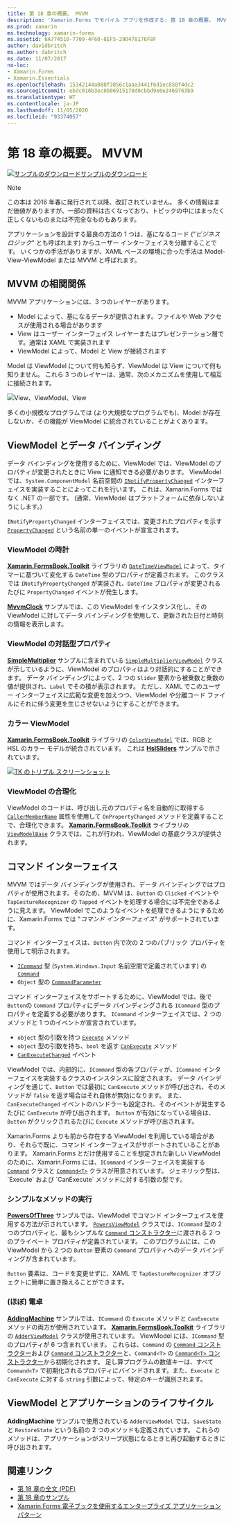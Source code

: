 ```yaml
---
title: 第 18 章の概要。 MVVM
description: 'Xamarin.Forms でモバイル アプリを作成する: 第 18 章の概要。 MVVM'
ms.prod: xamarin
ms.technology: xamarin-forms
ms.assetid: 6A774510-7709-4F60-8EF5-29D478176F8F
author: davidbritch
ms.author: dabritch
ms.date: 11/07/2017
no-loc:
- Xamarin.Forms
- Xamarin.Essentials
ms.openlocfilehash: 15342144a080f3056c1aaa3441f6d1ec850f4dc2
ms.sourcegitcommit: ebdc016b3ec0b06915170d0cbbd9e0e2469763b9
ms.translationtype: HT
ms.contentlocale: ja-JP
ms.lasthandoff: 11/05/2020
ms.locfileid: "93374057"
---
```

# <a name="summary-of-chapter-18-mvvm"></a>第 18 章の概要。 MVVM

[![サンプルのダウンロード](~/media/shared/download.png)サンプルのダウンロード](https://github.com/xamarin/xamarin-forms-book-samples/tree/master/Chapter18)

> [!NOTE]
> この本は 2016 年春に発行されて以降、改訂されていません。 多くの情報はまだ価値がありますが、一部の資料は古くなっており、トピックの中にはまったく正しくないものまたは不完全なものもあります。

アプリケーションを設計する最良の方法の 1 つは、基になるコード ("*ビジネス ロジック*" とも呼ばれます) からユーザー インターフェイスを分離することです。 いくつかの手法がありますが、XAML ベースの環境に合った手法は Model-View-ViewModel または MVVM と呼ばれます。

## <a name="mvvm-interrelationships"></a>MVVM の相関関係

MVVM アプリケーションには、3 つのレイヤーがあります。

- Model によって、基になるデータが提供されます。ファイルや Web アクセスが使用される場合があります
- View はユーザー インターフェイス レイヤーまたはプレゼンテーション層です。通常は XAML で実装されます
- ViewModel によって、Model と View が接続されます

Model は ViewModel について何も知らず、ViewModel は View について何も知りません。 これら 3 つのレイヤーは、通常、次のメカニズムを使用して相互に接続されます。

![View、ViewModel、View](images/ch18fg03.png "MVVM")

多くの小規模なプログラムでは (より大規模なプログラムでも)、Model が存在しないか、その機能が ViewModel に統合されていることがよくあります。

## <a name="viewmodels-and-data-binding"></a>ViewModel とデータ バインディング

データ バインディングを使用するために、ViewModel では、ViewModel のプロパティが変更されたときに View に通知できる必要があります。 ViewModel では、`System.ComponentModel` 名前空間の [`INotifyPropertyChanged`](xref:System.ComponentModel.INotifyPropertyChanged) インターフェイスを実装することによってこれを行います。 これは、Xamarin.Forms ではなく .NET の一部です。 (通常、ViewModel はプラットフォームに依存しないようにします。)

`INotifyPropertyChanged` インターフェイスでは、変更されたプロパティを示す [`PropertyChanged`](xref:System.ComponentModel.INotifyPropertyChanged) という名前の単一のイベントが宣言されます。

### <a name="a-viewmodel-clock"></a>ViewModel の時計

[ **Xamarin.FormsBook.Toolkit**](https://github.com/xamarin/xamarin-forms-book-samples/tree/master/Libraries/Xamarin.FormsBook.Toolkit/Xamarin.FormsBook.Toolkit) ライブラリの [`DateTimeViewModel`](https://github.com/xamarin/xamarin-forms-book-samples/blob/master/Libraries/Xamarin.FormsBook.Toolkit/Xamarin.FormsBook.Toolkit/DateTimeViewModel.cs) によって、タイマーに基づいて変化する `DateTime` 型のプロパティが定義されます。 このクラスでは `INotifyPropertyChanged` が実装され、`DateTime` プロパティが変更されるたびに `PropertyChanged` イベントが発生します。

[**MvvmClock**](https://github.com/xamarin/xamarin-forms-book-samples/tree/master/Chapter18/MvvmClock) サンプルでは、この ViewModel をインスタンス化し、その ViewModel に対してデータ バインディングを使用して、更新された日付と時刻の情報を表示します。

### <a name="interactive-properties-in-a-viewmodel"></a>ViewModel の対話型プロパティ

[**SimpleMultiplier**](https://github.com/xamarin/xamarin-forms-book-samples/tree/master/Chapter18/SimpleMultiplier) サンプルに含まれている [`SimpleMultiplierViewModel`](https://github.com/xamarin/xamarin-forms-book-samples/blob/master/Chapter18/SimpleMultiplier/SimpleMultiplier/SimpleMultiplier/SimpleMultiplierViewModel.cs) クラスが示しているように、ViewModel のプロパティはより対話的にすることができます。 データ バインディングによって、2 つの `Slider` 要素から被乗数と乗数の値が提供され、`Label` でその積が表示されます。 ただし、XAML でこのユーザー インターフェイスに広範な変更を加えつつ、ViewModel や分離コード ファイルにそれに伴う変更を生じさせないようにすることができます。

### <a name="a-color-viewmodel"></a>カラー ViewModel

[ **Xamarin.FormsBook.Toolkit**](https://github.com/xamarin/xamarin-forms-book-samples/tree/master/Libraries/Xamarin.FormsBook.Toolkit/Xamarin.FormsBook.Toolkit) ライブラリの [`ColorViewModel`](https://github.com/xamarin/xamarin-forms-book-samples/blob/master/Libraries/Xamarin.FormsBook.Toolkit/Xamarin.FormsBook.Toolkit/ColorViewModel.cs) では、RGB と HSL のカラー モデルが統合されています。 これは [**HslSliders**](https://github.com/xamarin/xamarin-forms-book-samples/tree/master/Chapter18/HslSliders) サンプルで示されています。

[![TK のトリプル スクリーンショット](images/ch18fg08-small.png "HSL カラー モデル")](images/ch18fg08-large.png#lightbox "HSL カラー モデル")

### <a name="streamlining-the-viewmodel"></a>ViewModel の合理化

ViewModel のコードは、呼び出し元のプロパティ名を自動的に取得する [`CallerMemberName`](xref:System.Runtime.CompilerServices.CallerMemberNameAttribute) 属性を使用して `OnPropertyChanged` メソッドを定義することで、合理化できます。 [ **Xamarin.FormsBook.Toolkit**](https://github.com/xamarin/xamarin-forms-book-samples/tree/master/Libraries/Xamarin.FormsBook.Toolkit/Xamarin.FormsBook.Toolkit) ライブラリの [`ViewModelBase`](https://github.com/xamarin/xamarin-forms-book-samples/blob/master/Libraries/Xamarin.FormsBook.Toolkit/Xamarin.FormsBook.Toolkit/ViewModelBase.cs) クラスでは、これが行われ、ViewModel の基底クラスが提供されます。

## <a name="the-command-interface"></a>コマンド インターフェイス

MVVM ではデータ バインディングが使用され、データ バインディングではプロパティが使用されます。そのため、MVVM は、`Button` の `Clicked` イベントや `TapGestureRecognizer` の `Tapped` イベントを処理する場合には不完全であるように見えます。 ViewModel でこのようなイベントを処理できるようにするために、Xamarin.Forms では "*コマンド インターフェイス*" がサポートされています。

コマンド インターフェイスは、`Button` 内で次の 2 つのパブリック プロパティを使用して明示されます。

- [`ICommand`](xref:System.Windows.Input.ICommand) 型 (`System.Windows.Input` 名前空間で定義されています) の [`Command`](xref:Xamarin.Forms.Button.Command)
- `Object` 型の [`CommandParameter`](xref:Xamarin.Forms.Button.CommandParameter)

コマンド インターフェイスをサポートするために、ViewModel では、後で `Button`の `Command` プロパティにデータ バインディングされる `ICommand` 型のプロパティを定義する必要があります。 `ICommand` インターフェイスでは、2 つのメソッドと 1 つのイベントが宣言されています。

- `object` 型の引数を持つ [`Execute`](xref:System.Windows.Input.ICommand.Execute(System.Object)) メソッド
- `object` 型の引数を持ち、`bool` を返す [`CanExecute`](xref:System.Windows.Input.ICommand.CanExecute(System.Object)) メソッド
- [`CanExecuteChanged`](xref:System.Windows.Input.ICommand.CanExecuteChanged) イベント

ViewModel では、内部的に、`ICommand` 型の各プロパティが、`ICommand` インターフェイスを実装するクラスのインスタンスに設定されます。 データ バインディングを通じて、`Button` では最初に `CanExecute` メソッドが呼び出され、そのメソッドが `false` を返す場合はそれ自体が無効になります。 また、`CanExecuteChanged` イベントのハンドラーも設定され、そのイベントが発生するたびに `CanExecute` が呼び出されます。 `Button` が有効になっている場合は、`Button` がクリックされるたびに `Execute` メソッドが呼び出されます。

Xamarin.Forms よりも前から存在する ViewModel を利用している場合があり、それらで既に、コマンド インターフェイスがサポートされていることがあります。 Xamarin.Forms とだけ使用することを想定された新しい ViewModel のために、Xamarin.Forms には、`ICommand` インターフェイスを実装する [`Command`](xref:Xamarin.Forms.Command) クラスと [`Command<T>`](xref:Xamarin.Forms.Command`1) クラスが用意されています。 ジェネリック型は、`Execute` および `CanExecute` メソッドに対する引数の型です。

### <a name="simple-method-executions"></a>シンプルなメソッドの実行

[**PowersOfThree**](https://github.com/xamarin/xamarin-forms-book-samples/tree/master/Chapter18/PowersOfThree) サンプルでは、ViewModel でコマンド インターフェイスを使用する方法が示されています。 [`PowersViewModel`](https://github.com/xamarin/xamarin-forms-book-samples/blob/master/Chapter18/PowersOfThree/PowersOfThree/PowersOfThree/PowersViewModel.cs) クラスでは、`ICommand` 型の 2 つのプロパティと、最もシンプルな [`Command` コンストラクター](xref:Xamarin.Forms.Command.%23ctor(System.Action))に渡される 2 つのプライベート プロパティが定義されています。 このプログラムには、この ViewModel から 2 つの `Button` 要素の `Command` プロパティへのデータ バインディングが含まれています。

`Button` 要素は、コードを変更せずに、XAML で `TapGestureRecognizer` オブジェクトに簡単に置き換えることができます。

### <a name="a-calculator-almost"></a>(ほぼ) 電卓

[**AddingMachine**](https://github.com/xamarin/xamarin-forms-book-samples/tree/master/Chapter18/AddingMachine) サンプルでは、`ICommand` の `Execute` メソッドと `CanExecute` メソッドの両方が使用されています。 [ **Xamarin.FormsBook.Toolkit**](https://github.com/xamarin/xamarin-forms-book-samples/blob/master/Libraries/Xamarin.FormsBook.Toolkit/Xamarin.FormsBook.Toolkit/AdderViewModel.cs) ライブラリの [`AdderViewModel`](https://github.com/xamarin/xamarin-forms-book-samples/blob/master/Libraries/Xamarin.FormsBook.Toolkit/Xamarin.FormsBook.Toolkit/AdderViewModel.cs) クラスが使用されています。 ViewModel には、`ICommand` 型のプロパティが 6 つ含まれています。 これらは、`Command` の [`Command` コンストラクター](xref:Xamarin.Forms.Command.%23ctor(System.Action))および [`Command` コンストラクター](xref:Xamarin.Forms.Command.%23ctor(System.Action,System.Func{System.Boolean}))と、`Command<T>` の [`Command<T>` コンストラクター](/dotnet/api/xamarin.forms.command.-ctor?view=xamarin-forms#Xamarin_Forms_Command__ctor_System_Action_System_Object__System_Func_System_Object_System_Boolean__)から初期化されます。 足し算プログラムの数値キーは、すべて `Command<T>` で初期化されるプロパティにバインドされます。また、`Execute` と `CanExecute` に対する `string` 引数によって、特定のキーが識別されます。

## <a name="viewmodels-and-the-application-lifecycle"></a>ViewModel とアプリケーションのライフサイクル

**AddingMachine** サンプルで使用されている `AdderViewModel` では、`SaveState` と `RestoreState` という名前の 2 つのメソッドも定義されています。 これらのメソッドは、アプリケーションがスリープ状態になるときと再び起動するときに呼び出されます。

## <a name="related-links"></a>関連リンク

- [第 18 章の全文 (PDF)](https://download.xamarin.com/developer/xamarin-forms-book/XamarinFormsBook-Ch18-Apr2016.pdf)
- [第 18 章のサンプル](https://github.com/xamarin/xamarin-forms-book-samples/tree/master/Chapter18)
- [Xamarin.Forms 電子ブックを使用するエンタープライズ アプリケーション パターン](~/xamarin-forms/enterprise-application-patterns/index.md)

